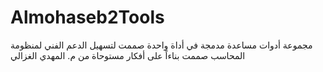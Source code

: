 # Almohaseb2Tools
مجموعة أدوات مساعدة مدمجة في أداة واحدة صممت لتسهيل الدعم الفني لمنظومة المحاسب
صممت بناءاً على أفكار مستوحاة من م. المهدي الغزالي

